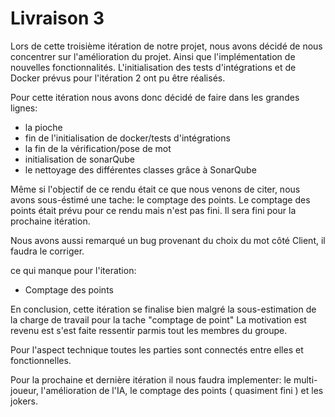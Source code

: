 # Livraison 3

Lors de cette troisième itération de notre projet, nous avons décidé de nous concentrer sur l'amélioration du projet.
Ainsi que l'implémentation de nouvelles fonctionnalités.
L'initialisation des tests d'intégrations et de Docker prévus pour l'itération 2 ont pu être réalisés.

Pour cette itération nous avons donc décidé de faire dans les grandes lignes:

- la pioche
- fin de l'initialisation de docker/tests d'intégrations
- la fin de la vérification/pose de mot
- initialisation de sonarQube
- le nettoyage des différentes classes grâce à SonarQube

Même si l'objectif de ce rendu était ce que nous venons de citer, nous avons sous-éstimé une tache: le comptage des points.
Le comptage des points était prévu pour ce rendu mais n'est pas fini.
 Il sera fini pour la prochaine itération.
 
Nous avons aussi remarqué un bug provenant du choix du mot côté Client, il faudra le corriger.

ce qui manque pour l'iteration: 

- Comptage des points

En conclusion, cette itération se finalise bien malgré la sous-estimation de la charge de travail pour la tache "comptage de point"
La motivation est revenu est s'est faite ressentir parmis tout les membres du groupe. 

Pour l'aspect technique toutes les parties sont connectés entre elles et fonctionnelles. 

Pour la prochaine et dernière itération il nous faudra implementer:
 le multi-joueur, l'amélioration de l'IA, le comptage des points ( quasiment fini ) et les jokers.
 
